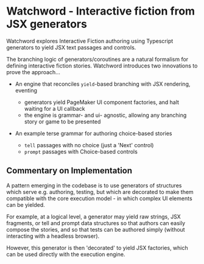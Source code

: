 # Watchword - Interactive fiction from JSX generators

Watchword explores Interactive Fiction authoring using Typescript generators to yield JSX text passages and controls.

The branching logic of generators/coroutines are a natural formalism for defining interactive fiction stories. Watchword introduces two innovations to prove the approach...

- An engine that reconciles `yield`-based branching with JSX rendering, eventing

  - generators yield PageMaker UI component factories, and halt waiting for a UI callback
  - the engine is grammar- and ui- agnostic, allowing any branching story or game to be presented

- An example terse grammar for authoring choice-based stories

  - `tell` passages with no choice (just a 'Next' control)
  - `prompt` passages with Choice-based controls

## Commentary on Implementation

A pattern emerging in the codebase is to use generators of structures which serve e.g. authoring, testing, but which are decorated to make them compatible with the core execution model - in which complex UI elements can be yielded.

For example, at a logical level, a generator may yield raw strings, JSX fragments, or tell and prompt data structures so that authors can easily compose the stories, and so that tests can be authored simply (without interacting with a headless browser).

However, this generator is then 'decorated' to yield JSX factories, which can be used directly with the execution engine.
